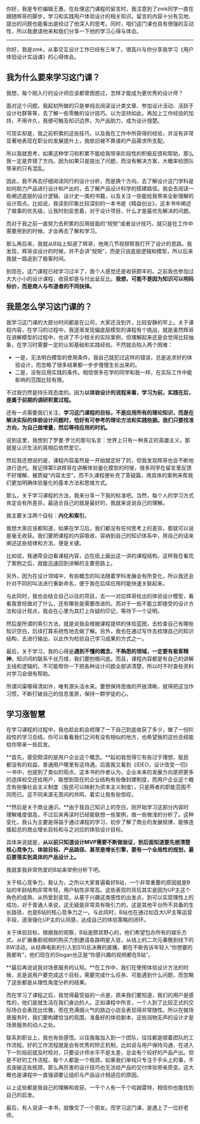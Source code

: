 你好，我是专栏编辑王惠。在处理这门课程的留言时，我注意到了zmk同学一直在跟随辉哥的脚步，学习和实践用户体验设计的相关知识。留言的内容十分有见地、提出的问题也能看出是经过了他深入的思考。同时，咱们这门课也具有很强的互动性，所以我邀请他来和我们分享一下他的学习心得与体会。

* * *

你好，我是zmk，从事交互设计工作已经有三年了。很高兴与你分享我学习《用户体验设计实战课》的心得体会。

## 我为什么要来学习这门课？

我想，每个刚入行的设计师应该都曾困惑过，怎样才能成为更优秀的设计师？

面对这个问题，我起初所做的只是单纯去阅读设计类文章、参加设计活动、活跃于设计社群等等，去了解一些零散的设计技巧。以为坚持如此，再加上工作经验的加持，不用许久，我便可触及知识边界，为产品助力，成为设计翘楚。

可现实却是，我之前积累的这些技巧，以及我在工作中所获得的经验，并没有非常显著地表现在职业的发展提升上，我依旧被不靠谱的产品需求所支配。

所以我就思考，如果这种学习和积累不能给我带来阶段性的积极反馈和帮助，那么我一定是弄错了方向。因为如果只是提出了问题，而没有解决方案，大概率给团队带来的只有混乱。

因此，我不再去仔细阅读同行的设计分析，而是换个方向，去了解设计这门学科是如何助力产品进行设计和产出的，去了解产品设计科学的搭建路径。我会去阅读一些阐述底层的设计逻辑、设计史一类的书籍，以及关注一些能给我带来全新理解的设计观点。比如说，我读到印象比较深刻的一本书是《精益创业》，这本书中阐述了做事的优先级，让我时刻反思着，对于设计项目，什么才是最优先解决的问题。

而对于我之前一直努力去积累的应用层面的“规矩”或者设计技巧，就只是在工作中需要用到的时候，才会再去了解和学习。

那么再后来，我就从B站上知道了辉哥，他用几节视频帮我打开了设计的思路。我发现，辉哥谈设计的时候，并不会讲“规矩”，而是只说底层逻辑和模型，所以后来我就一路追到了极客时间。

到现在，这门课程已经学习过半了，我个人感觉还是收获颇丰的。之前我也参加过大大小小的设计课程，收获却是与付出呈反比。**我想，可能不是因为知识可以明码标价，而是商人与布道者的不同抉择。**

## 我是怎么学习这门课的？

我学习这门课的大部分时间都是在公司，大家还没到齐，比较安静的早上。关于课程内容，在学习的过程中，我逐渐发现偏底层模型的课程有个挑战，就是虽然辉哥在讲解模型的过程中，也讲了不少相关的实际案例，但理解起来还是会觉得比较抽象，在学习时需要一定的认知基础和实践经验。不然就会陷入两个困难：

- 一是，无法明白模型的使用条件。我自己就犯过这样的错误，总是追求好的体验设计，而忽略了很多结果都一步步慢慢生长出来的。
- 二是，没有应用实践的条件。相信很多在学的同学和我一样，在实际工作中能影响的范围比较有限。

不过我仍然是持乐观态度的。因为**以体验设计的流程来看，学习为前，实践在后，是属于前期的调研积累过程。**

还有一点需要我们关注，**学习这门课程的目标，不是应用所有的理论知识，而是在解决实际的体验设计问题时，恰好有可参考的理论方法和实践依据。我们只要找准方向，为自己做增量，然后等待应用的时机。**

说到这里，我想到了罗曼·罗兰的那句名言：世界上只有一种真正的英雄主义，那就是认识生活的真相后依然爱它。

然后我还想说的是，课程内容虽然是一开始就定好了的，但我发现辉哥也会不断地进行迭代。我记得第5讲辉哥在讲解体验量化模型的时候，很多同学在留言里反馈不好理解、被质疑“内容太空”，而不久课程便补充了答疑篇，用具体的案例来帮我们更加明确体验量化的基本方法和思维方式。

那么，关于学习课程的方法，我来分享一下我的标准吧。当然，每个人的学习方式肯定会有所差异，最适合自己的就是最好的，我就来说说自己的理解。

我主要关注两个目标：**内化和索引**。

我想大家应该都知道，如果在学习后，我们都没有任何思考上的差异，那就可以说是毫无收获。我们要把课程的内容吸收、容纳到自己的知识体系中，用自己的话来阐述这些规律和方法，便是关键。

比如说，我通常会边看课程内容，边在纸上画出这一讲的课程结构，这样我在看完了案例之后，就能迅速回到讲解的主要思路上。

另外，因为在设计领域中，有些概念的叫法随着学科发展会有所变化，所以我还会针对不同的叫法进行重新命名，便于我在后续应用时能快速关联起来。

与此同时，我也会结合自己以往的项目，去一一对应辉哥给出的体验设计模型，看看我曾经做对了什么，还有哪些是需要改进的。而对于一些不能立即接受的设计方法和设计观点，我会在心里为其打上存疑的印记，等待下一个证明。

然后是所谓的索引方法，就是说我会根据课程提供的体验蓝图，去检查自己有哪些知识空白，后续打算系统性地去做了解。另外，我也在通过写作去梳理自己的知识结构，去进行输出，以此作为检验自己学习成果的方式之一。

最后，关于学习，我的心得是**遇到不懂的概念、不熟悉的领域，一定要有极客精神**，知识间的联系千丝万缕，我们要刨根问底。而且，课程内容都是有自己的讲解主线和逻辑的，不可能帮你一下把各种设计问题全部讲清楚，所以时不时查些资料对学习会很有帮助。

所谓问渠哪得清如许，唯有源头活水来。要想保持思维的开放清晰，就得把这当作习惯，不断打破自己的信息茧房，保持一颗学徒的心。

## 学习涨智慧

在学习课程的过程中，我也趁此机会梳理了一下自己到底收获了多少，做了一份阶段性的学习总结。你可以看看我们之间有没有相似的地方，也希望我的这份总结能给你带来一些启发。

**首先，感受颇深的是用户企业这个概念。**起初我觉得它有些过于理想，股民都没有的权益，普通用户哪里有这待遇。后面我又看到《IDEO，设计改变一切》一书中，也提到了类似的观点，这本书的作者认为，企业未来的发展方向是把更多的选择权交还给用户，联想到现在的企业结构有些像封建制度，而用户企业这个概念有些像社会主义制度（股民可以映射为资本主义制度），只是两者的职能范围不同而已。这不同来源无意间的共鸣，着实让我有些惊叹。

**然后是关于商业通识。**由于我自己知识上的空白，刚开始学习这部分内容时理解难度很高，不过后来再读时已经能联想一些案例，做一些微浅的分析了。这种变化，我认为主要是得益于通过课程的学习，初步了解了商业的发展规律，能够连接起总的商业增长目标和与之对应的体验设计目标。

具体来说就是，**从以前只知道设计MVP需要不断做验证，到后面知道要先想清楚核心竞争力、体验目标、产品路径、甚至是增长引擎，要有一个全局性的规划，最后要落实到具体的产品设计上。**

我就拿我非常热爱的B站来举例分析下吧。

关于核心竞争力，我认为，之所以大家普遍看好B站，一个非常重要的原因就是B站的年龄结构非常年轻，用户粘性非常高。这些表现的背后其实是因为UP主这个角色的成熟，从热爱到变现，从基于兴趣这类感性的出发点，到可以实现理性上的成功，对于普通人来说，这无疑是非常具有吸引力的。这是其他平台所不具备的生长路径，也是B站的核心竞争力之一。与此同时，B站也在通过如百大UP主等运营手段，逐渐强化UP主的认同感，达成自己的体验策略的闭环。

关于体验目标，根据我的观察，B站是颇具野心的，他们希望包办所有的娱乐方式，从扩展番剧视频的购买力到邀请各路明星入驻，从线上的二次元春晚到线下的BW活动，从经典电影的引入到S10总决赛的直播，都在不断告诉年轻人“你想要的我都有”，他们现在的Slogan也正是“你感兴趣的视频都在B站”。

**最后再说说我对场景服务的认知。**在工作中，我们在使用体验设计方法的时候，总是说用户要完成这个目标，需要完成什么任务、可能遇到什么问题，而忽略了这些都是从理性角度分析的结果。

而在学习了课程之后，我觉得最受益的一点是，原来我们要知道，我们的用户是感性的，他们是就生活在我们身边的人。正如课程中所言，一个人到了比较正式的交际场合会表现出优雅，而在充满烟火气的路边小店会表现得非常随性。所以在做场景服务时，我们要构建恰当的氛围，准备好的体验剧本，这些润物无声的设计才是场景服务的动人之处。

联系到职业上，我也有些感悟。以往我每加入到一个团队，往往都是顺着团队的工作流程。好的工作流程就是会有优秀的矫正机制，比如说与用户保持沟通，在进入下一阶段前就及时校对，只要设计师水平不是太差，总会有个较好的产品产出。但是不好的工作流程，每个人都是一个瓶颈，如果我们单纯只专注于手头上的事，不去突破这些瓶颈，那么再厉害的设计技巧也无法给产品的交付体验带来质变。这大概也是课程中一直强调要让组织与产品设计相适应的原因。

以上这些都是我自己的理解和收获。一千个人有一千个哈姆雷特，相信你也能找到自己的启发。

最后，有人说读一本书，就像交了一个朋友。而学习这门课，是遇上了一位好老师。
